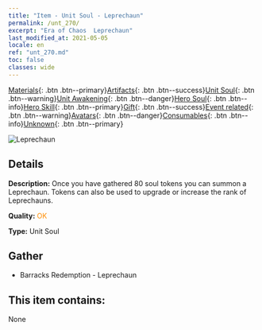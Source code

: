 ```yaml
---
title: "Item - Unit Soul - Leprechaun"
permalink: /unt_270/
excerpt: "Era of Chaos  Leprechaun"
last_modified_at: 2021-05-05
locale: en
ref: "unt_270.md"
toc: false
classes: wide
---
```

 [Materials](/Items/){: .btn .btn--primary}[Artifacts](/Items/Artifacts/){: .btn .btn--success}[Unit Soul](/Items/UnitSoul/){: .btn .btn--warning}[Unit Awakening](/Items/UnitAwakening/){: .btn .btn--danger}[Hero Soul](/Items/HeroSoul/){: .btn .btn--info}[Hero Skill](/Items/HeroSkill/){: .btn .btn--primary}[Gift](/Items/Gift/){: .btn .btn--success}[Event related](/Items/Events/){: .btn .btn--warning}[Avatars](/Items/Avatars/){: .btn .btn--danger}[Consumables](/Items/Consumables/){: .btn .btn--info}[Unknown](/Items/Unknown/){: .btn .btn--primary}

 ![Leprechaun](/images/u/ti_conglinyaojing.jpg)

## Details
 **Description:** Once you have gathered 80 soul tokens you can summon a Leprechaun. Tokens can also be used to upgrade or increase the rank of Leprechauns.

 **Quality:** <span style="color: #FF8C00">OK</span>

 **Type:** Unit Soul

## Gather

*    Barracks Redemption - Leprechaun 

## This item contains:

  None

